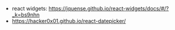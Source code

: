 
* react widgets: https://jquense.github.io/react-widgets/docs/#/?_k=bs9nhn
* https://hacker0x01.github.io/react-datepicker/
